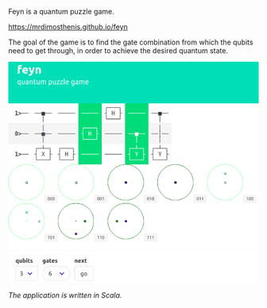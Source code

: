 Feyn is a quantum puzzle game.

https://mrdimosthenis.github.io/feyn

The goal of the game is to find the gate combination from which the qubits need to get through, in order to achieve the desired quantum state.

![screenshot](screenshot.png?raw=true)

_The application is written in Scala._
